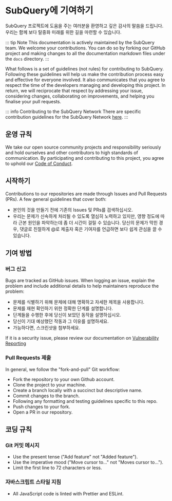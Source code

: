 # SubQuery에 기여하기

SubQuery 프로젝트에 도움을 주는 여러분을 환영하고 깊은 감사의 말씀을 드립니다. 우리는 함께 보다 탈중화 미래를 위한 길을 마련할 수 있습니다.

::: tip Note This documentation is actively maintained by the SubQuery team. We welcome your contributions. You can do so by forking our GitHub project and making changes to all the documentation markdown files under the `docs` directory. :::

What follows is a set of guidelines (not rules) for contributing to SubQuery. Following these guidelines will help us make the contribution process easy and effective for everyone involved. It also communicates that you agree to respect the time of the developers managing and developing this project. In return, we will reciprocate that respect by addressing your issue, considering changes, collaborating on improvements, and helping you finalise your pull requests.

::: info Contributing to the SubQuery Network There are specific contribution guidelines for the SubQuery Network [here](../subquery_network/community.md#contributing-to-codebases). :::

## 운영 규칙

We take our open source community projects and responsibility seriously and hold ourselves and other contributors to high standards of communication. By participating and contributing to this project, you agree to uphold our [Code of Conduct](https://github.com/subquery/subql/blob/main/CODE_OF_CONDUCT.md).

## 시작하기

Contributions to our repositories are made through Issues and Pull Requests (PRs). A few general guidelines that cover both:

- 본인의 것을 만들기 전에 기존의 Issues 및 PRs를 검색하십시오.
- 우리는 문제가 신속하게 처리될 수 있도록 열심히 노력하고 있지만, 영향 정도에 따라 근본 원인을 파악하는데 좀 더 시간이 걸릴 수 있습니다. 당신의 문제가 막힌 경우, 댓글로 친절하게 @로 제출자 혹은 기여자를 언급하면 보다 쉽게 관심을 끌 수 있습니다.

## 기여 방법

### 버그 신고

Bugs are tracked as GitHub issues. When logging an issue, explain the problem and include additional details to help maintainers reproduce the problem:

- 문제를 식별하기 위해 문제에 대해 명확하고 자세한 제목을 사용합니다.
- 문제를 재현 확인하기 위한 정확한 단계를 설명합니다.
- 단계들을 수행한 후에 당신이 보았던 동작을 설명하십시오.
- 당신이 기대 예상했던 작동과 그 이유를 설명하세요.
- 가능하다면, 스크린샷을 첨부하세요.

If it is a security issue, please review our documentation on [Vulnerability Reporting](./vulnerability-reporting.md)

### Pull Requests 제출

In general, we follow the "fork-and-pull" Git workflow:

- Fork the repository to your own Github account.
- Clone the project to your machine.
- Create a branch locally with a succinct but descriptive name.
- Commit changes to the branch.
- Following any formatting and testing guidelines specific to this repo.
- Push changes to your fork.
- Open a PR in our repository.

## 코딩 규칙

### Git 커밋 메시지

- Use the present tense ("Add feature" not "Added feature").
- Use the imperative mood ("Move cursor to..." not "Moves cursor to...").
- Limit the first line to 72 characters or less.

### 자바스크립트 스타일 지침

- All JavaScript code is linted with Prettier and ESLint.
